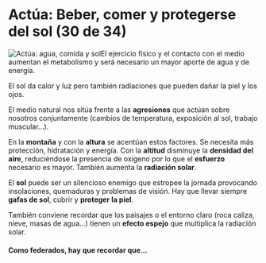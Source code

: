 # Actúa: Beber, comer y protegerse del sol (30 de 34)

![Actúa: agua, comida y sol](./gps_files/bebeagua.JPG)El ejercicio físico y el contacto con el medio aumentan el metabolismo y será necesario un mayor aporte de agua y de energía.

El sol da calor y luz pero también radiaciones que pueden dañar la piel y los ojos.

El medio natural nos sitúa frente a las **agresiones** que actúan sobre nosotros conjuntamente (cambios de temperatura, exposición al sol, trabajo muscular...).

En la **montaña** y con la **altura** se acentúan estos factores. Se necesita más protección, hidratación y energía. Con la **altitud**  disminuye  la **densidad del aire**, reduciéndose la presencia de oxígeno por lo que el **esfuerzo** necesario es mayor. También aumenta la **radiación solar**.

El **sol** puede ser un silencioso enemigo que estropee la jornada provocando insolaciones, quemaduras y problemas de visión. Hay que llevar siempre **gafas de sol**, cubrir y **proteger** **la piel**.

También conviene recordar que los paisajes o el entorno claro (roca caliza, nieve, masas de agua...) tienen un **efecto espejo** que multiplica la radiación solar.  

#### Como **federados**, hay que recordar que...
